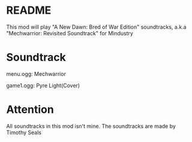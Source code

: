 # README
This mod will play "A  New  Dawn: Bred of War Edition" soundtracks, a.k.a "Mechwarrior: Revisited Soundtrack" for Mindustry
# Soundtrack
menu.ogg: Mechwarrior

game1.ogg: Pyre Light(Cover)
# Attention
All soundtracks in this mod isn't mine. The soundtracks are made by Timothy Seals
